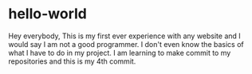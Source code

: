 # hello-world
Hey everybody,
This is my first ever experience with any website and I would say I am not a good programmer. I  don't even know the basics of what I have to do in my project.
I am learning to make commit to my repositories and this is my 4th commit.
